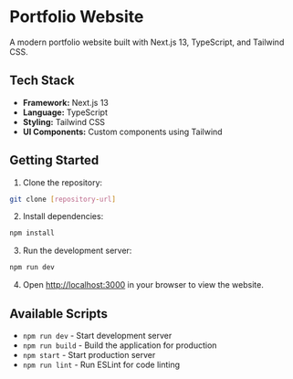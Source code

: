 # Portfolio Website

A modern portfolio website built with Next.js 13, TypeScript, and Tailwind CSS.

## Tech Stack

- **Framework:** Next.js 13
- **Language:** TypeScript
- **Styling:** Tailwind CSS
- **UI Components:** Custom components using Tailwind

## Getting Started

1. Clone the repository:
```bash
git clone [repository-url]
```

2. Install dependencies:
```bash
npm install
```

3. Run the development server:
```bash
npm run dev
```

4. Open [http://localhost:3000](http://localhost:3000) in your browser to view the website.

## Available Scripts

- `npm run dev` - Start development server
- `npm run build` - Build the application for production
- `npm start` - Start production server
- `npm run lint` - Run ESLint for code linting
